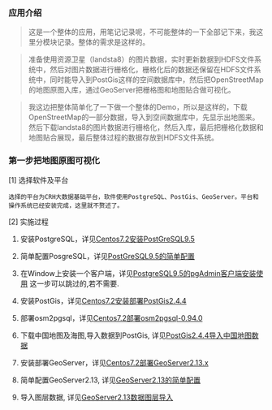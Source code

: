 
### 应用介绍

> 这是一个整体的应用，用笔记记录呢，不可能整体的一下全部记下来，我这里分模块记录。整体的需求是这样的。

> 准备使用资源卫星（landsta8）的图片数据，实时更新数据到HDFS文件系统中，然后对图片数据进行栅格化，栅格化后的数据还保留在HDFS文件系统中，同时能导入到PostGis这样的空间数据库中，然后把OpenStreetMap的地图原图入库，通过GeoServer把栅格图和地图贴合做可视化。

> 我这边把整体简单化了一下做一个整体的Demo，所以是这样的，下载OpenStreetMap的一部分数据，导入到空间数据库中，先显示出地图来。然后下载landsta8的图片数据进行栅格化，然后入库，最后把栅格化数据和地图贴合展现，最后整体过程的数据存放到HDFS文件系统。


### 第一步把地图原图可视化

[1] 选择软件及平台

```
选择的平台为CRH大数据基础平台，软件使用PostgreSQL、PostGis、GeoServer。平台和操作系统已经安装完成，这里就不赘述了。
```

[2] 实施过程

 1. 安装PostgreSQL，详见[Centos7.2安装PostGreSQL9.5](https://github.com/ItdeerLab/itdeerlab-notes/blob/notes/PostGresql/UserGuide/Centos7.2%E5%AE%89%E8%A3%85PostGreSQL9.5.md)

 2. 简单配置PosgreSQL，详见[PostGreSQL9.5的简单配置](https://github.com/ItdeerLab/itdeerlab-notes/blob/notes/PostGresql/UserGuide/PostGreSQL9.5%E7%9A%84%E7%AE%80%E5%8D%95%E9%85%8D%E7%BD%AE.md)

 3. 在Window上安装一个客户端，详见[PostgreSQL9.5的pgAdmin客户端安装使用](https://github.com/ItdeerLab/itdeerlab-notes/blob/notes/PostGresql/UserGuide/PostgreSQL9.5%E7%9A%84pgAdmin%E5%AE%A2%E6%88%B7%E7%AB%AF%E5%AE%89%E8%A3%85%E4%BD%BF%E7%94%A8.md) 这一步可以跳过的,若不需要.

 4. 安装PostGis，详见[Centos7.2安装部署PostGis2.4.4](https://github.com/ItdeerLab/itdeerlab-notes/blob/notes/PostGresql/UserGuide/Centos7.2%E5%AE%89%E8%A3%85%E9%83%A8%E7%BD%B2PostGis2.4.4.md)

 5. 部署osm2pgsql，详见[Centos7.2部署osm2pgsql-0.94.0](https://github.com/ItdeerLab/itdeerlab-notes/blob/notes/PostGresql/UserGuide/Centos7.2%E9%83%A8%E7%BD%B2osm2pgsql-0.94.0.md)

 6. 下载中国地图及海图,导入数据到PostGis, 详见[PostGis2.4.4导入中国地图数据]()

 7. 安装部署GeoServer，详见[Centos7.2部署GeoServer2.13.x](https://github.com/ItdeerLab/itdeerlab-notes/blob/notes/PostGresql/UserGuide/Centos7.2%E9%83%A8%E7%BD%B2GeoServer2.13.x.md)

 8. 简单配置GeoServer2.13, 详见[GeoServer2.13的简单配置](https://github.com/ItdeerLab/itdeerlab-notes/blob/notes/PostGresql/UserGuide/GeoServer2.13%E7%9A%84%E7%AE%80%E5%8D%95%E9%85%8D%E7%BD%AE.md)

 9. 导入图层数据, 详见[GeoServer2.13数据图层导入](https://github.com/ItdeerLab/itdeerlab-notes/blob/notes/PostGresql/UserGuide/GeoServer2.13%E6%95%B0%E6%8D%AE%E5%9B%BE%E5%B1%82%E5%AF%BC%E5%85%A5.md)